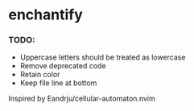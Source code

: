 # enchantify

### TODO:
- Uppercase letters should be treated as lowercase
- Remove deprecated code
- Retain color
- Keep file line at bottom





Inspired by Eandrju/cellular-automaton.nvim
